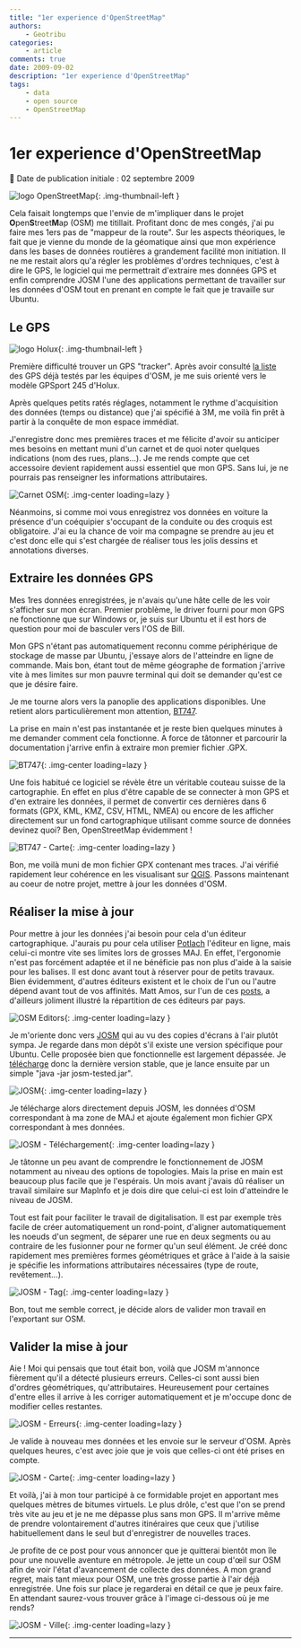 ```yaml
---
title: "1er experience d'OpenStreetMap"
authors:
    - Geotribu
categories:
    - article
comments: true
date: 2009-09-02
description: "1er experience d'OpenStreetMap"
tags:
    - data
    - open source
    - OpenStreetMap
---
```


# 1er experience d'OpenStreetMap

:calendar: Date de publication initiale : 02 septembre 2009

![logo OpenStreetMap](https://cdn.geotribu.fr/img/logos-icones/OpenStreetMap/Openstreetmap.png "logo OpenStreetMap"){: .img-thumbnail-left }

Cela faisait longtemps que l'envie de m'impliquer dans le projet **O**pen**S**treet**M**ap (OSM) me titillait. Profitant donc de mes congés, j'ai pu faire mes 1ers pas de "mappeur de la route". Sur les aspects théoriques, le fait que je vienne du monde de la géomatique ainsi que mon expérience dans les bases de données routières a grandement facilité mon initiation. Il ne me restait alors qu'a régler les problèmes d'ordres techniques, c'est à dire le GPS, le logiciel qui me permettrait d'extraire mes données GPS et enfin comprendre JOSM l'une des applications permettant de travailler sur les données d'OSM tout en prenant en compte le fait que je travaille sur Ubuntu.

## Le GPS

![logo Holux](https://cdn.geotribu.fr/img/articles-blog-rdp/articles/2009/holux_GPSport.jpg "logo Holux"){: .img-thumbnail-left }

Première difficulté trouver un GPS "tracker". Après avoir consulté [la liste](https://wiki.openstreetmap.org/wiki/GPS_Reviews) des GPS déjà testés par les équipes d'OSM, je me suis orienté vers le modèle GPSport 245 d'Holux.

Après quelques petits ratés réglages, notamment le rythme d'acquisition des données (temps ou distance) que j'ai spécifié à 3M, me voilà fin prêt à partir à la conquête de mon espace immédiat.

J'enregistre donc mes premières traces et me félicite d'avoir su anticiper mes besoins en mettant muni d'un carnet et de quoi noter quelques indications (nom des rues, plans...). Je me rends compte que cet accessoire devient rapidement aussi essentiel que mon GPS. Sans lui, je ne pourrais pas renseigner les informations attributaires.

![Carnet OSM](https://cdn.geotribu.fr/img/articles-blog-rdp/articles/2009/carnet_OSM.jpg "Carnet OSM"){: .img-center loading=lazy }

Néanmoins, si comme moi vous enregistrez vos données en voiture la présence d'un coéquipier s'occupant de la conduite ou des croquis est obligatoire. J'ai eu la chance de voir ma compagne se prendre au jeu et c'est donc elle qui s'est chargée de réaliser tous les jolis dessins et annotations diverses.

## Extraire les données GPS

Mes 1res données enregistrées, je n'avais qu'une hâte celle de les voir s'afficher sur mon écran. Premier problème, le driver fourni pour mon GPS ne fonctionne que sur Windows or, je suis sur Ubuntu et il est hors de question pour moi de basculer vers l'OS de Bill.

Mon GPS n'étant pas automatiquement reconnu comme périphérique de stockage de masse par Ubuntu, j'essaye alors de l'atteindre en ligne de commande. Mais bon, étant tout de même géographe de formation j'arrive vite à mes limites sur mon pauvre terminal qui doit se demander qu'est ce que je désire faire.

Je me tourne alors vers la panoplie des applications disponibles. Une retient alors particulièrement mon attention, [BT747](http://bt747.free.fr/content/).

La prise en main n'est pas instantanée et je reste bien quelques minutes à me demander comment cela fonctionne. A force de tâtonner et parcourir la documentation j'arrive enfin à extraire mon premier fichier .GPX.

![BT747](https://cdn.geotribu.fr/img/articles-blog-rdp/articles/2009/BT747.png "BT747"){: .img-center loading=lazy }

Une fois habitué ce logiciel se révèle être un véritable couteau suisse de la cartographie. En effet en plus d'être capable de se connecter à mon GPS et d'en extraire les données, il permet de convertir ces dernières dans 6 formats (GPX, KML, KMZ, CSV, HTML, NMEA) ou encore de les afficher directement sur un fond cartographique utilisant comme source de données devinez quoi? Ben, OpenStreetMap évidemment !

![BT747 - Carte](https://cdn.geotribu.fr/img/articles-blog-rdp/articles/2009/BT747_map.png "BT747 - Carte"){: .img-center loading=lazy }

Bon, me voilà muni de mon fichier GPX contenant mes traces. J'ai vérifié rapidement leur cohérence en les visualisant sur [QGIS](https://www.qgis.org/). Passons maintenant au coeur de notre projet, mettre à jour les données d'OSM.

## Réaliser la mise à jour

Pour mettre à jour les données j'ai besoin pour cela d'un éditeur cartographique. J'aurais pu pour cela utiliser [Potlach](https://wiki.openstreetmap.org/wiki/FR:Potlatch) l'éditeur en ligne, mais celui-ci montre vite ses limites lors de grosses MAJ. En effet, l'ergonomie n'est pas forcément adaptée et il ne bénéficie pas non plus d'aide à la saisie pour les balises. Il est donc avant tout à réserver pour de petits travaux. Bien évidemment, d'autres éditeurs existent et le choix de l'un ou l'autre dépend avant tout de vos affinités. Matt Amos, sur l'un de ces [posts](http://www.asklater.com/matt/wordpress/2009/08/editor-popularity/), a d'ailleurs joliment illustré la répartition de ces éditeurs par pays.

![OSM Editors](https://cdn.geotribu.fr/img/articles-blog-rdp/articles/2009/created_by_20090826.png "OSM Editors"){: .img-center loading=lazy }

Je m'oriente donc vers [JOSM](https://wiki.openstreetmap.org/wiki/FR:JOSM) qui au vu des copies d'écrans à l'air plutôt sympa. Je regarde dans mon dépôt s'il existe une version spécifique pour Ubuntu. Celle proposée bien que fonctionnelle est largement dépassée. Je [télécharge](http://josm.openstreetmap.de/josm-tested.jar) donc la dernière version stable, que je lance ensuite par un simple "java -jar josm-tested.jar".

![JOSM](https://cdn.geotribu.fr/img/articles-blog-rdp/articles/2009/JOSM.png "JOSM"){: .img-center loading=lazy }

Je télécharge alors directement depuis JOSM, les données d'OSM correspondant à ma zone de MAJ et ajoute également mon fichier GPX correspondant à mes données.

![JOSM - Téléchargement](https://cdn.geotribu.fr/img/articles-blog-rdp/articles/2009/JOSM_OSM.png "JOSM - Téléchargement"){: .img-center loading=lazy }

Je tâtonne un peu avant de comprendre le fonctionnement de JOSM notamment au niveau des options de topologies. Mais la prise en main est beaucoup plus facile que je l'espérais. Un mois avant j'avais dû réaliser un travail similaire sur MapInfo et je dois dire que celui-ci est loin d'atteindre le niveau de JOSM.

Tout est fait pour faciliter le travail de digitalisation. Il est par exemple très facile de créer automatiquement un rond-point, d'aligner automatiquement les noeuds d'un segment, de séparer une rue en deux segments ou au contraire de les fusionner pour ne former qu'un seul élément. Je créé donc rapidement mes premières formes géométriques et grâce à l'aide à la saisie je spécifie les informations attributaires nécessaires (type de route, revêtement...).

![JOSM - Tag](https://cdn.geotribu.fr/img/articles-blog-rdp/articles/2009/tag.png "JOSM - Tag"){: .img-center loading=lazy }

Bon, tout me semble correct, je décide alors de valider mon travail en l'exportant sur OSM.

## Valider la mise à jour

Aie ! Moi qui pensais que tout était bon, voilà que JOSM m'annonce fièrement qu'il a détecté plusieurs erreurs. Celles-ci sont aussi bien d'ordres géométriques, qu'attributaires. Heureusement pour certaines d'entre elles il arrive à les corriger automatiquement et je m'occupe donc de modifier celles restantes.

![JOSM - Erreurs](https://cdn.geotribu.fr/img/articles-blog-rdp/articles/2009/errors_OSM.png "JOSM - Erreurs"){: .img-center loading=lazy }

Je valide à nouveau mes données et les envoie sur le serveur d'OSM. Après quelques heures, c'est avec joie que je vois que celles-ci ont été prises en compte.

![JOSM - Carte](https://cdn.geotribu.fr/img/articles-blog-rdp/articles/2009/OSM_carto.png "JOSM - Carte"){: .img-center loading=lazy }

Et voilà, j'ai à mon tour participé à ce formidable projet en apportant mes quelques mètres de bitumes virtuels. Le plus drôle, c'est que l'on se prend très vite au jeu et je ne me dépasse plus sans mon GPS. Il m'arrive même de prendre volontairement d'autres itinéraires que ceux que j'utilise habituellement dans le seul but d'enregistrer de nouvelles traces.

Je profite de ce post pour vous annoncer que je quitterai bientôt mon île pour une nouvelle aventure en métropole. Je jette un coup d'œil sur OSM afin de voir l'état d'avancement de collecte des données. A mon grand regret, mais tant mieux pour OSM, une très grosse partie à l'air déjà enregistrée. Une fois sur place je regarderai en détail ce que je peux faire. En attendant saurez-vous trouver grâce à l'image ci-dessous où je me rends?

![JOSM - Ville](https://cdn.geotribu.fr/img/articles-blog-rdp/articles/2009/new_ville.png "JOSM - Ville"){: .img-center loading=lazy }

----

<!-- geotribu:authors-block -->
